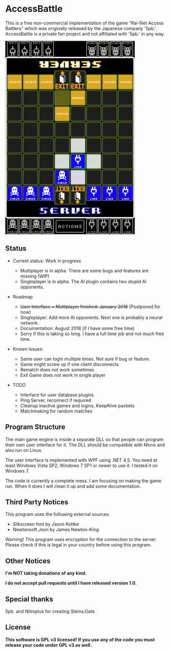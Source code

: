 # AccessBattle

This is a free non-commercial implementation of the game 
"Rai-Net Access Battlers" which was originally released 
by the Japanese company '5pb.'. 
AccessBattle is a private fan project and not affiliated with
'5pb.' in any way.

![Screenshot of client](Images/screenshot1.png)

## Status

- Current status: Work in progress
  - Multiplayer is in alpha. There are some bugs and features are missing (WIP)
  - Singleplayer is in alpha. The AI plugin contains two stupid AI opponents.
  
- Roadmap
  - ~~User Interface + Multiplayer finished: January 2018~~ (Postponed for now)
  - Singleplayer: Add more AI opponents. Next one is probably a neural network.
  - Documentation: August 2018 (if I have some free time)
  - Sorry if this is taking so long. I have a full time job and not much free time.
  
- Known Issues:
  - Same user can login multiple times. Not sure if bug or feature.  
  - Game might screw up if one client disconnects
  - Rematch does not work sometimes
  - Exit Game does not work in single player
  
- TODO
  - Interface for user database plugins
  - Ping Server, reconnect if required
  - Cleanup inactive games and logins, KeepAlive packets
  - Matchmaking for random matches
  

## Program Structure
  
The main game engine is inside a separate DLL so that people
can program their own user interface for it. The DLL should
be compatible with Mono and also run on Linux.

The user interface is implemented with WPF using .NET 4.5.
You need at least Windows Vista SP2, Windows 7 SP1 or newer 
to use it. I tested it on Windows 7.

The code is currently a complete mess. I am focusing on
making the game run. When it does I will clean it up
and add some documentation.

## Third Party Notices

This program uses the following external sources.
- Silkscreen font by Jason Kottke
- Newtonsoft.Json by James Newton-King

Warning! This program uses encryption for the connection to the server. Please check if this is legal in your country before using this program.

## Other Notices

**I'm NOT taking donations of any kind.**

**I do not accept pull requests until I have released version 1.0.**

## Special thanks
5pb. and Nitroplus for creating Steins;Gate

## License
**This software is GPL v3 licensed! If you use any of the code you must release your code under GPL v3 as well.**